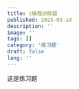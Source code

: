 ```yaml
---
title: c编程训练题
published: 2025-03-14
description: ''
image: ''
tags: []
category: '练习题'
draft: false 
lang: ''
---
```



这是练习题